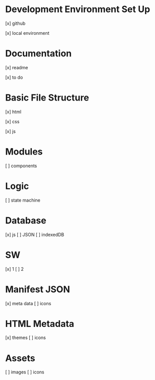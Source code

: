# Development Environment Set Up

[x] github

[x] local environment

# Documentation

[x] readme

[x] to do

# Basic File Structure

[x] html

[x] css

[x] js

# Modules

[ ] components

# Logic

[ ] state machine

# Database

[x] js
[ ] JSON
[ ] indexedDB

# SW

[x] 1
[ ] 2

# Manifest JSON

[x] meta data
[ ] icons

# HTML Metadata

[x] themes
[ ] icons

# Assets

[ ] images
[ ] icons
